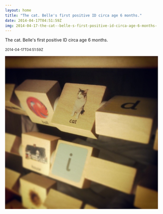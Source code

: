 ```yaml
---
layout: home
title: "The cat. Belle's first positive ID circa age 6 months."
date: 2014-04-17T04:51:59Z
img: 2014-04-17-the-cat--belle-s-first-positive-id-circa-age-6-months-.jpg
---
```


The cat. Belle's first positive ID circa age 6 months.

<small>2014-04-17T04:51:59Z</small>

![The cat. Belle's first positive ID circa age 6 months.](2014-04-17-the-cat--belle-s-first-positive-id-circa-age-6-months-.jpg)
